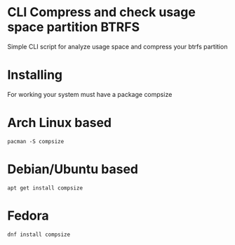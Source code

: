 # CLI Compress and check usage space partition BTRFS
Simple CLI script for analyze usage space and compress your btrfs partition


# Installing

For working your system must have a package compsize

# Arch Linux based
```pacman -S compsize```

# Debian/Ubuntu based
```apt get install compsize```

# Fedora
```dnf install compsize```
